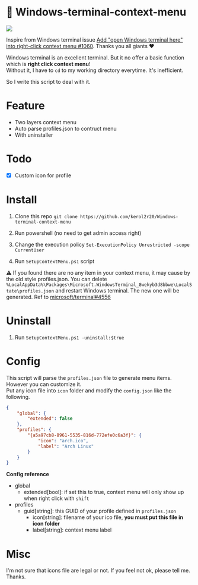 # 🧾 Windows-terminal-context-menu 

![](https://i.imgur.com/gDG1nJs.png)

Inspire from Windows terminal issue [Add "open Windows terminal here" into right-click context menu #1060](https://github.com/microsoft/terminal/issues/1060). Thanks you all giants ❤

Windows terminal is an excellent terminal. But it no offer a basic function which is **right click context menu**!  
Without it, I have to `cd` to my working directory everytime. It's inefficient.  

So I write this script to deal with it.

# Feature
* Two layers context menu
* Auto parse profiles.json to contruct menu
* With uninstaller

# Todo
- [x] Custom icon for profile

# Install
1. Clone this repo
`git clone https://github.com/kerol2r20/Windows-terminal-context-menu`

2. Run powershell (no need to get admin access right)
3. Change the execution policy `Set-ExecutionPolicy Unrestricted -scope CurrentUser`
4. Run `SetupContextMenu.ps1` script

⚠️ If you found there are no any item in your context menu, it may cause by the old style profiles.json. You can delete `%LocalAppData%\Packages\Microsoft.WindowsTerminal_8wekyb3d8bbwe\LocalState\profiles.json` and restart Windows terminal. The new one will be generated. Ref to [microsoft/terminal#4556](https://github.com/microsoft/terminal/pull/4556) 

# Uninstall
1. Run `SetupContextMenu.ps1 -uninstall:$true`

# Config
This script will parse the `profiles.json` file to generate menu items. However you can customize it.  
Put any icon file into `icon` folder and modify the `config.json` like the following.

```json
{
    "global": {
        "extended": false
    },
    "profiles": {
        "{a5a97cb8-8961-5535-816d-772efe0c6a3f}": {
            "icon": "arch.ico",
            "label": "Arch Linux"
        }
    }
}
```

**Config reference**
- global
  - extended[bool]: if set this to true, context menu will only show up when right click with `shift`
- profiles
  - guid[string]: this GUID of your profile defined in `profiles.json`
    - icon[string]: filename of your ico file, **you must put this file in icon folder**
    - label[string]: context menu label

# Misc
I'm not sure that icons file are legal or not. If you feel not ok, please tell me. Thanks.
